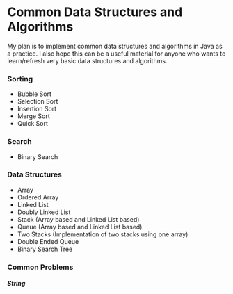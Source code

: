 # Common Data Structures and Algorithms

My plan is to implement common data structures and algorithms in Java as a practice. I also hope this can be 
a useful material for anyone who wants to learn/refresh very basic data structures and algorithms.

### Sorting
- Bubble Sort
- Selection Sort
- Insertion Sort
- Merge Sort
- Quick Sort

### Search
- Binary Search

### Data Structures
- Array
- Ordered Array
- Linked List
- Doubly Linked List
- Stack (Array based and Linked List based)
- Queue (Array based and Linked List based)
- Two Stacks (Implementation of two stacks using one array)
- Double Ended Queue
- Binary Search Tree

### Common Problems
##### String
- determine whether a string has unique characters
- determine whether two strings are anagrams

##### Stacks
- Polish Notation


### Problems 

1. My Java isn't great because I have very limited experience in Java. Do let me know what I am doing wrong
in terms of the implementation and the Java specific things.

2. My goal is not to implement the complete data structures, but to only implement some of the common methods.
However, there will be methods that I am missing and you can also let me know if you think I am missing something.
